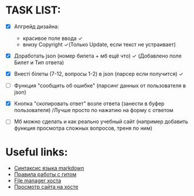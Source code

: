 # TASK LIST:
- [x] Апгрейд дизайна: 
	* красивое поле ввода ✓
	* внизу Copyright ✓(Только Update, если текст не устраивает)
- [x] Доработать json (номер билета + мб ещё что) ✓ (Добавлено поле Билет и Тип ответа)
- [x] Внесті білеты (7-12, вопросы 1-2) в json (парсер если получится) ✓
- [ ] Функция "сообщить об ошибке" (парсинг данных от пользователя в json)
- [x] Кнопка "скопировать ответ" возле ответа (занести в буфер пользователя) /Лучше просто по нажатию на форму с ответом

- [ ] Мб можно сделать и как реально учебный сайт (например добавить функция просмотра сложных вопросов, треня по ним)


# Useful links:
* [Синтаксис языка markdown](https://guides.github.com/pdfs/markdown-cheatsheet-online.pdf)
* [Правила работы с гитом](https://habr.com/ru/post/342116/)
* [File manager хоста](https://files.000webhost.com/)
* [Просмотр сайта на хосте](https://historyexam.000webhostapp.com/)
